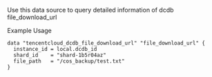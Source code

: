 Use this data source to query detailed information of dcdb file_download_url

Example Usage

```hcl
data "tencentcloud_dcdb_file_download_url" "file_download_url" {
  instance_id = local.dcdb_id
  shard_id    = "shard-1b5r04az"
  file_path   = "/cos_backup/test.txt"
}
```
